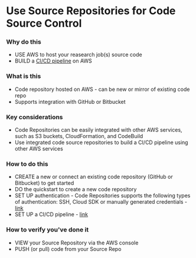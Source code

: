 # Use Source Repositories for Code Source Control

### Why do this
 - USE AWS to host your reasearch job(s) source code
 - BUILD a [CI/CD pipeline](https://aws.amazon.com/getting-started/hands-on/set-up-ci-cd-pipeline/) on AWS 

### What is this
 - Code repository hosted on AWS - can be new or mirror of existing code repo
 - Supports integration with GitHub or Bitbucket

### Key considerations
 - Code Repositories can be easily integrated with other AWS services, such as S3 buckets, CloudFormation, and CodeBuild
 - Use integrated code source repositories to build a CI/CD pipeline using other AWS services

### How to do this
 - CREATE a new or connect an existing code repository (GitHub or Bitbucket) to get started
 - DO the quickstart to create a new code repository
 - SET UP authentication - Code Repositories supports the following types of authentication: SSH, Cloud SDK or
manually generated credentials - [link](https://amazon.com/getting-started/hands-on/set-up-code-repository/)
 - SET UP a CI/CD pipeline - [link](https://aws.amazon.com/getting-started/hands-on/set-up-ci-cd-pipeline/)

### How to verify you've done it
 - VIEW your Source Repository via the AWS console 
 - PUSH (or pull) code from your Source Repo






